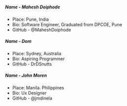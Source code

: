 ##### Name - Mahesh Doiphode
- Place: Pune, India
- Bio: Software Engineer, Graduated from DPCOE, Pune
- GitHub - @MaheshDoiphode

##### Name - Dom
- Place: Sydney, Australia
- Bio: Aspiring Programmer
- GitHub - DrDSnutts


##### Name - John Moren 
- Place: Manila. Philippines
- Bio: Ux Designer
- GitHub - @jmdinela